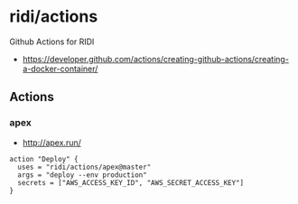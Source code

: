 # ridi/actions
Github Actions for RIDI

* https://developer.github.com/actions/creating-github-actions/creating-a-docker-container/

## Actions

### apex

* http://apex.run/

```
action "Deploy" {
  uses = "ridi/actions/apex@master"
  args = "deploy --env production"
  secrets = ["AWS_ACCESS_KEY_ID", "AWS_SECRET_ACCESS_KEY"]
}
```
